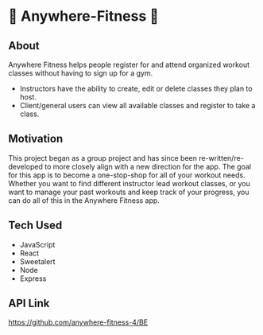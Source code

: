 # 💪 Anywhere-Fitness 💪

## About
Anywhere Fitness helps people register for and attend organized workout classes without having to sign up for a gym. 
- Instructors have the ability to create, edit or delete classes they plan to host.
- Client/general users can view all available classes and register to take a class.

## Motivation
This project began as a group project and has since been re-written/re-developed to more closely align with a new direction for the app.
The goal for this app is to become a one-stop-shop for all of your workout needs. Whether you want to find different instructor lead
workout classes, or you want to manage your past workouts and keep track of your progress, you can do all of this in the Anywhere Fitness app.

## Tech Used
- JavaScript
- React
- Sweetalert
- Node
- Express

## API Link
https://github.com/anywhere-fitness-4/BE
